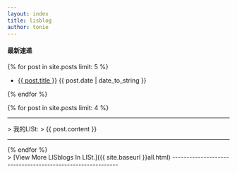 ```yaml
---
layout: index
title: lisblog
author: tonie
---
```



<h4>最新速递</h4>

{% for post in site.posts limit: 5 %}
+ <a href="{{ post.url }}">{{ post.title }}</a>
  <label>{{ post.date | date_to_string }}</label>

{% endfor %}

{% for post in site.posts limit: 4 %}
<hr/>
> 我的LISt:
> {{ post.content }}
</br>

<hr/>
{% endfor %}

<br/>


<label>
> [View More LISblogs In LISt.]({{ site.baseurl }}all.html)
-----------------------------------------------------------

</label>
